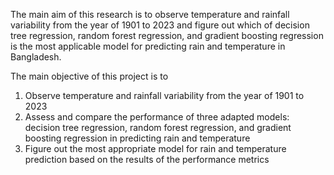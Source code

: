 The main aim of this research is to observe temperature and rainfall variability from the year of 1901 to 2023 and figure out which of decision tree regression, random forest regression, and gradient boosting regression is the most applicable model for predicting rain and temperature in Bangladesh. 

The main objective of this project is to 

1. Observe temperature and rainfall variability from the year of 1901 to 2023
2. Assess and compare the performance of three adapted models: decision tree regression, random forest regression, and gradient boosting regression in predicting rain and temperature
3. Figure out the most appropriate model for rain and temperature prediction based on the results of the performance metrics
